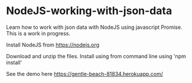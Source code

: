 # NodeJS-working-with-json-data
Learn how to work with json data with NodeJS using javascript Promise. This is a work in progress.

Install NodeJS from https://nodejs.org

Download and unzip the files.
Install using from command line using 'npm install'

See the demo here https://gentle-beach-81834.herokuapp.com/

